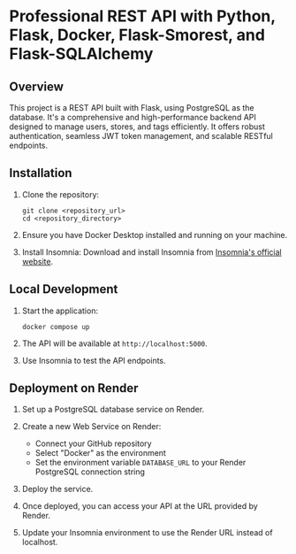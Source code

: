 # Professional REST API with Python, Flask, Docker, Flask-Smorest, and Flask-SQLAlchemy

## Overview
This project is a REST API built with Flask, using PostgreSQL as the database.
It's a comprehensive and high-performance backend API designed to manage users, stores, and tags efficiently. It offers robust authentication, seamless JWT token management, and scalable RESTful endpoints.

 
## Installation
 
1. Clone the repository:
   ```
   git clone <repository_url>
   cd <repository_directory>
   ```
 
2. Ensure you have Docker Desktop installed and running on your machine.
 
3. Install Insomnia:
   Download and install Insomnia from [Insomnia's official website](https://insomnia.rest/download).
 
## Local Development
 
1. Start the application:
   ```
   docker compose up
   ```
 
2. The API will be available at `http://localhost:5000`.
 
3. Use Insomnia to test the API endpoints.
 
## Deployment on Render
 
1. Set up a PostgreSQL database service on Render.
 
2. Create a new Web Service on Render:
   - Connect your GitHub repository
   - Select "Docker" as the environment
   - Set the environment variable `DATABASE_URL` to your Render PostgreSQL connection string
 
3. Deploy the service.
 
4. Once deployed, you can access your API at the URL provided by Render.
 
5. Update your Insomnia environment to use the Render URL instead of localhost.
